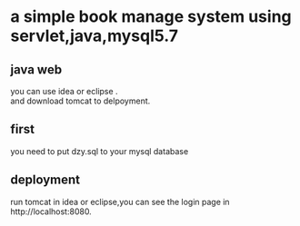 # a simple book manage system using servlet,java,mysql5.7 

## java web
you can use idea or eclipse .\
and download tomcat to delpoyment.
## first
you need to put dzy.sql to your mysql database

## deployment
run tomcat in idea or eclipse,you can see the login page in http://localhost:8080.
